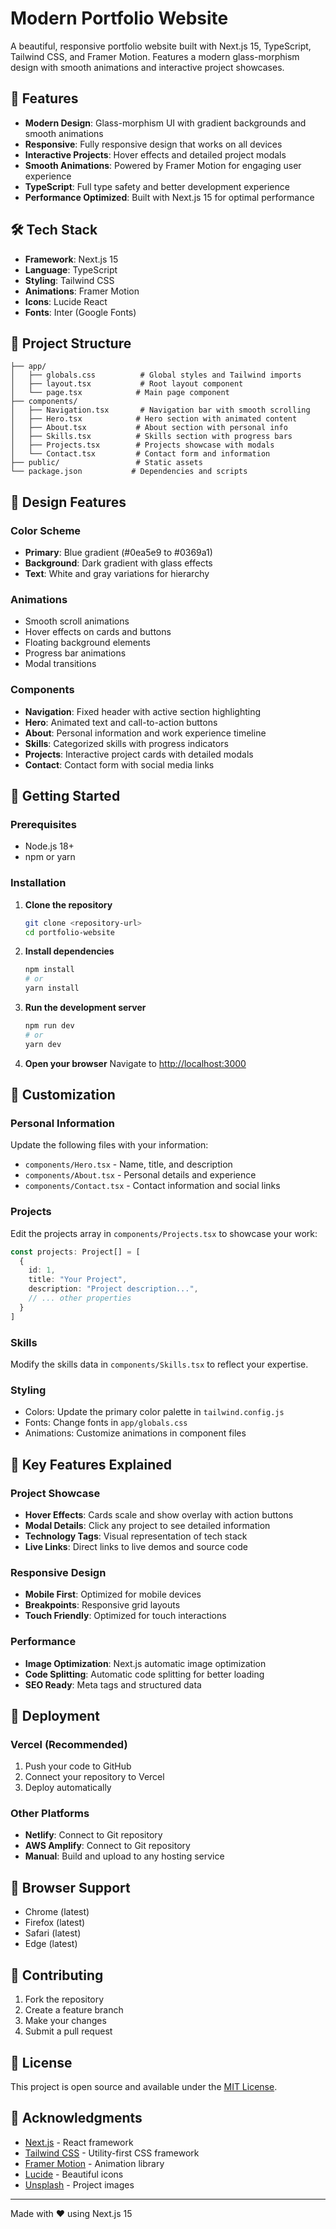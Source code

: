 # Modern Portfolio Website

A beautiful, responsive portfolio website built with Next.js 15, TypeScript, Tailwind CSS, and Framer Motion. Features a modern glass-morphism design with smooth animations and interactive project showcases.

## 🚀 Features

- **Modern Design**: Glass-morphism UI with gradient backgrounds and smooth animations
- **Responsive**: Fully responsive design that works on all devices
- **Interactive Projects**: Hover effects and detailed project modals
- **Smooth Animations**: Powered by Framer Motion for engaging user experience
- **TypeScript**: Full type safety and better development experience
- **Performance Optimized**: Built with Next.js 15 for optimal performance

## 🛠️ Tech Stack

- **Framework**: Next.js 15
- **Language**: TypeScript
- **Styling**: Tailwind CSS
- **Animations**: Framer Motion
- **Icons**: Lucide React
- **Fonts**: Inter (Google Fonts)

## 📁 Project Structure

```
├── app/
│   ├── globals.css          # Global styles and Tailwind imports
│   ├── layout.tsx           # Root layout component
│   └── page.tsx            # Main page component
├── components/
│   ├── Navigation.tsx       # Navigation bar with smooth scrolling
│   ├── Hero.tsx            # Hero section with animated content
│   ├── About.tsx           # About section with personal info
│   ├── Skills.tsx          # Skills section with progress bars
│   ├── Projects.tsx        # Projects showcase with modals
│   └── Contact.tsx         # Contact form and information
├── public/                 # Static assets
└── package.json           # Dependencies and scripts
```

## 🎨 Design Features

### Color Scheme
- **Primary**: Blue gradient (#0ea5e9 to #0369a1)
- **Background**: Dark gradient with glass effects
- **Text**: White and gray variations for hierarchy

### Animations
- Smooth scroll animations
- Hover effects on cards and buttons
- Floating background elements
- Progress bar animations
- Modal transitions

### Components
- **Navigation**: Fixed header with active section highlighting
- **Hero**: Animated text and call-to-action buttons
- **About**: Personal information and work experience timeline
- **Skills**: Categorized skills with progress indicators
- **Projects**: Interactive project cards with detailed modals
- **Contact**: Contact form with social media links

## 🚀 Getting Started

### Prerequisites
- Node.js 18+ 
- npm or yarn

### Installation

1. **Clone the repository**
   ```bash
   git clone <repository-url>
   cd portfolio-website
   ```

2. **Install dependencies**
   ```bash
   npm install
   # or
   yarn install
   ```

3. **Run the development server**
   ```bash
   npm run dev
   # or
   yarn dev
   ```

4. **Open your browser**
   Navigate to [http://localhost:3000](http://localhost:3000)

## 📝 Customization

### Personal Information
Update the following files with your information:
- `components/Hero.tsx` - Name, title, and description
- `components/About.tsx` - Personal details and experience
- `components/Contact.tsx` - Contact information and social links

### Projects
Edit the projects array in `components/Projects.tsx` to showcase your work:
```typescript
const projects: Project[] = [
  {
    id: 1,
    title: "Your Project",
    description: "Project description...",
    // ... other properties
  }
]
```

### Skills
Modify the skills data in `components/Skills.tsx` to reflect your expertise.

### Styling
- Colors: Update the primary color palette in `tailwind.config.js`
- Fonts: Change fonts in `app/globals.css`
- Animations: Customize animations in component files

## 🎯 Key Features Explained

### Project Showcase
- **Hover Effects**: Cards scale and show overlay with action buttons
- **Modal Details**: Click any project to see detailed information
- **Technology Tags**: Visual representation of tech stack
- **Live Links**: Direct links to live demos and source code

### Responsive Design
- **Mobile First**: Optimized for mobile devices
- **Breakpoints**: Responsive grid layouts
- **Touch Friendly**: Optimized for touch interactions

### Performance
- **Image Optimization**: Next.js automatic image optimization
- **Code Splitting**: Automatic code splitting for better loading
- **SEO Ready**: Meta tags and structured data

## 🚀 Deployment

### Vercel (Recommended)
1. Push your code to GitHub
2. Connect your repository to Vercel
3. Deploy automatically

### Other Platforms
- **Netlify**: Connect to Git repository
- **AWS Amplify**: Connect to Git repository
- **Manual**: Build and upload to any hosting service

## 📱 Browser Support

- Chrome (latest)
- Firefox (latest)
- Safari (latest)
- Edge (latest)

## 🤝 Contributing

1. Fork the repository
2. Create a feature branch
3. Make your changes
4. Submit a pull request

## 📄 License

This project is open source and available under the [MIT License](LICENSE).

## 🙏 Acknowledgments

- [Next.js](https://nextjs.org/) - React framework
- [Tailwind CSS](https://tailwindcss.com/) - Utility-first CSS framework
- [Framer Motion](https://www.framer.com/motion/) - Animation library
- [Lucide](https://lucide.dev/) - Beautiful icons
- [Unsplash](https://unsplash.com/) - Project images

---

Made with ❤️ using Next.js 15 